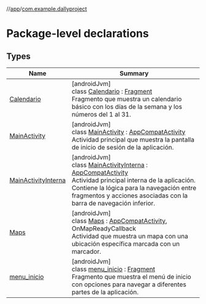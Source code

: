 //[app](../../index.md)/[com.example.dallyproject](index.md)

# Package-level declarations

## Types

| Name | Summary |
|---|---|
| [Calendario](-calendario/index.md) | [androidJvm]<br>class [Calendario](-calendario/index.md) : [Fragment](https://developer.android.com/reference/kotlin/androidx/fragment/app/Fragment.html)<br>Fragmento que muestra un calendario básico con los días de la semana y los números del 1 al 31. |
| [MainActivity](-main-activity/index.md) | [androidJvm]<br>class [MainActivity](-main-activity/index.md) : [AppCompatActivity](https://developer.android.com/reference/kotlin/androidx/appcompat/app/AppCompatActivity.html)<br>Actividad principal que muestra la pantalla de inicio de sesión de la aplicación. |
| [MainActivityInterna](-main-activity-interna/index.md) | [androidJvm]<br>class [MainActivityInterna](-main-activity-interna/index.md) : [AppCompatActivity](https://developer.android.com/reference/kotlin/androidx/appcompat/app/AppCompatActivity.html)<br>Actividad principal interna de la aplicación. Contiene la lógica para la navegación entre fragmentos y acciones asociadas con la barra de navegación inferior. |
| [Maps](-maps/index.md) | [androidJvm]<br>class [Maps](-maps/index.md) : [AppCompatActivity](https://developer.android.com/reference/kotlin/androidx/appcompat/app/AppCompatActivity.html), OnMapReadyCallback<br>Actividad que muestra un mapa con una ubicación específica marcada con un marcador. |
| [menu_inicio](menu_inicio/index.md) | [androidJvm]<br>class [menu_inicio](menu_inicio/index.md) : [Fragment](https://developer.android.com/reference/kotlin/androidx/fragment/app/Fragment.html)<br>Fragmento que muestra el menú de inicio con opciones para navegar a diferentes partes de la aplicación. |
